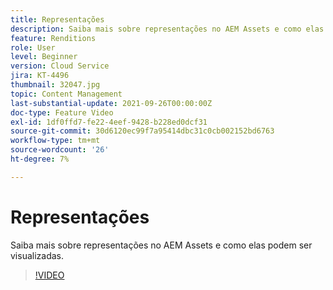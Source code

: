 ```yaml
---
title: Representações
description: Saiba mais sobre representações no AEM Assets e como elas podem ser visualizadas.
feature: Renditions
role: User
level: Beginner
version: Cloud Service
jira: KT-4496
thumbnail: 32047.jpg
topic: Content Management
last-substantial-update: 2021-09-26T00:00:00Z
doc-type: Feature Video
exl-id: 1df0ffd7-fe22-4eef-9428-b228ed0dcf31
source-git-commit: 30d6120ec99f7a95414dbc31c0cb002152bd6763
workflow-type: tm+mt
source-wordcount: '26'
ht-degree: 7%

---
```


# Representações

Saiba mais sobre representações no AEM Assets e como elas podem ser visualizadas.

>[!VIDEO](https://video.tv.adobe.com/v/32047?quality=12&learn=on)
